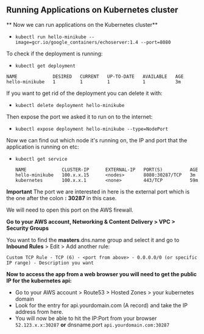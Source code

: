 ## Running Applications on Kubernetes cluster

** Now we can run applications on the Kubernetes cluster**

- ```kubectl run hello-minikube --image=gcr.io/google_containers/echoserver:1.4 --port=8080```

To check if the deployment is running:

- ```kubectl get deployment```
```
NAME             DESIRED   CURRENT   UP-TO-DATE   AVAILABLE   AGE
hello-minikube   1         1         1            1           3m
```

If you want to get rid of the deployment you can delete it with:

- ```kubectl delete deployment hello-minikube```

Then expose the port we asked it to run on to the internet:

- ```kubectl expose deployment hello-minikube --type=NodePort```

Now we can find out which node it's running on, the IP and port that the application is running on etc:

- ```kubectl get service```

  ```
  NAME             CLUSTER-IP      EXTERNAL-IP   PORT(S)          AGE
  hello-minikube   100.x.x.15      <nodes>       8080:30287/TCP   3m
  kubernetes       100.x.x.1       <none>        443/TCP          59m
  ```
**Important** The port we are interested in here is the external port which is the one after the colon **:** **30287** in this case.

  We will need to open this port on the AWS firewall.

  **Go to your AWS account, Networking & Content Delivery > VPC > Security Groups**

  You want to find the **masters**.dns.name group and select it and go to **Inbound Rules** > Edit > Add another rule:

  ```Custom TCP Rule - TCP (6) - <port from above> - 0.0.0.0/0 (or specific IP range) - Description you want```

**Now to access the app from a web browser you will need to get the public IP for the kubernetes api:**

- Go to your AWS account > Route53 > Hosted Zones > your kubernetes domain
- Look for the entry for api.yourdomain.com (A record) and take the IP address from here.
- You will now be able to hit the IP:Port from your browser ```52.123.x.x:30287``` **or** dnsname.port ```api.yourdomain.com:30287```
